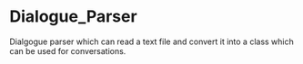 # Dialogue_Parser

Dialgogue parser which can read a text file and convert it into a class which can be used for conversations.
